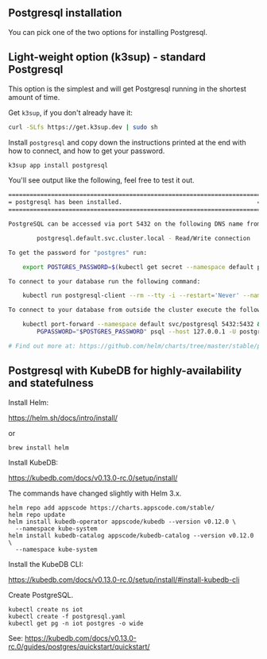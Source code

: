## Postgresql installation

You can pick one of the two options for installing Postgresql.

## Light-weight option (k3sup) - standard Postgresql

This option is the simplest and will get Postgresql running in the shortest amount of time.

Get `k3sup`, if you don't already have it:

```sh
curl -SLfs https://get.k3sup.dev | sudo sh
```

Install `postgresql` and copy down the instructions printed at the end with how to connect, and how to get your password.

```sh
k3sup app install postgresql
```

You'll see output like the following, feel free to test it out.

```sh
=======================================================================
= postgresql has been installed.                                      =
=======================================================================

PostgreSQL can be accessed via port 5432 on the following DNS name from within your cluster:

        postgresql.default.svc.cluster.local - Read/Write connection

To get the password for "postgres" run:

    export POSTGRES_PASSWORD=$(kubectl get secret --namespace default postgresql -o jsonpath="{.data.postgresql-password}" | base64 --decode)

To connect to your database run the following command:

    kubectl run postgresql-client --rm --tty -i --restart='Never' --namespace default --image docker.io/bitnami/postgresql:11.6.0-debian-9-r0 --env="PGPASSWORD=$POSTGRES_PASSWORD" --command -- psql --host postgresql -U postgres -d postgres -p 5432

To connect to your database from outside the cluster execute the following commands:

    kubectl port-forward --namespace default svc/postgresql 5432:5432 &
        PGPASSWORD="$POSTGRES_PASSWORD" psql --host 127.0.0.1 -U postgres -d postgres -p 5432

# Find out more at: https://github.com/helm/charts/tree/master/stable/postgresql
```

## Postgresql with KubeDB for highly-availability and statefulness

Install Helm:

https://helm.sh/docs/intro/install/

or

```
brew install helm
```

Install KubeDB:

https://kubedb.com/docs/v0.13.0-rc.0/setup/install/

The commands have changed slightly with Helm 3.x.

```
helm repo add appscode https://charts.appscode.com/stable/
helm repo update
helm install kubedb-operator appscode/kubedb --version v0.12.0 \
  --namespace kube-system
helm install kubedb-catalog appscode/kubedb-catalog --version v0.12.0 \
  --namespace kube-system
```

Install the KubeDB CLI:

https://kubedb.com/docs/v0.13.0-rc.0/setup/install/#install-kubedb-cli

Create PostgreSQL.

```
kubectl create ns iot
kubectl create -f postgresql.yaml
kubectl get pg -n iot postgres -o wide
```

See: https://kubedb.com/docs/v0.13.0-rc.0/guides/postgres/quickstart/quickstart/
